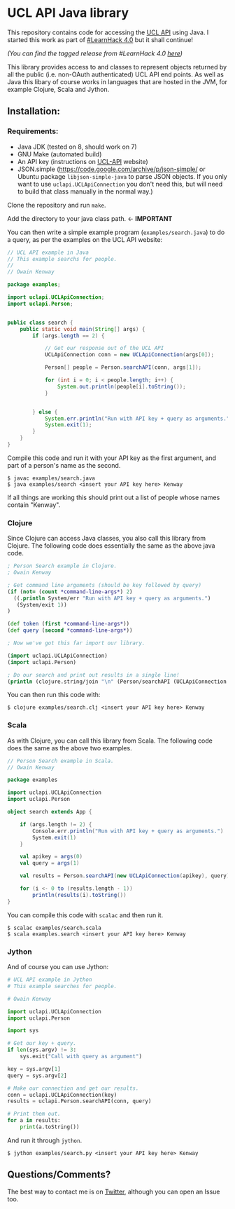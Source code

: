 UCL API Java library
====================

This repository contains code for accessing the [UCL API](https://uclapi.com/) using Java.  I started this work as part of [#LearnHack 4.0](https://sites.google.com/site/ucllearnhack/learnhack) but it shall continue!

*(You can find the tagged release from #LearnHack 4.0 [here](https://github.com/owainkenwayucl/uclapi-java/releases/tag/LearnHack4.0))*

This library provides access to and classes to represent objects returned by all the public (i.e. non-OAuth authenticated) UCL API end points.  As well as Java this libary of course works in languages that are hosted in the JVM, for example Clojure, Scala and Jython.

Installation:
------------

### Requirements:

* Java JDK (tested on 8, should work on 7)
* GNU Make (automated build)
* An API key (instructions on [UCL-API](https://uclapi.com/) website)
* JSON.simple (https://code.google.com/archive/p/json-simple/ or Ubuntu package `libjson-simple-java` to parse JSON objects.  If you only want to use `uclapi.UCLApiConnection` you don't need this, but will need to build that class manually in the normal way.)

Clone the repository and run `make`.

Add the directory to your java class path. <- **IMPORTANT**

You can then write a simple example program (`examples/search.java`) to do a query, as per the examples on the UCL API website:

```java
// UCL API example in Java
// This example searchs for people.
//
// Owain Kenway

package examples;

import uclapi.UCLApiConnection;
import uclapi.Person;


public class search {
    public static void main(String[] args) {
        if (args.length == 2) {

            // Get our response out of the UCL API
            UCLApiConnection conn = new UCLApiConnection(args[0]);

            Person[] people = Person.searchAPI(conn, args[1]);

            for (int i = 0; i < people.length; i++) {
                System.out.println(people[i].toString());
            }


        } else {
            System.err.println("Run with API key + query as arguments.");
            System.exit(1);
        }
    }
}
```

Compile this code and run it with your API key as the first argument, and part of a person's name as the second.

```none
$ javac examples/search.java
$ java examples/search <insert your API key here> Kenway
```

If all things are working this should print out a list of people whose names contain "Kenway".

### Clojure

Since Clojure can access Java classes, you also call this library from Clojure.  The following code does essentially the same as the above java code.

```clojure
; Person Search example in Clojure.
; Owain Kenway

; Get command line arguments (should be key followed by query)
(if (not= (count *command-line-args*) 2)
  ((.println System/err "Run with API key + query as arguments.")
   (System/exit 1))
)

(def token (first *command-line-args*))
(def query (second *command-line-args*))

; Now we've got this far import our library.

(import uclapi.UCLApiConnection)
(import uclapi.Person)

; Do our search and print out results in a single line!
(println (clojure.string/join "\n" (Person/searchAPI (UCLApiConnection. token) query)))
```

You can then run this code with:

```none
$ clojure examples/search.clj <insert your API key here> Kenway
```

### Scala

As with Clojure, you can call this library from Scala.  The following code does the same as the above two examples.

```scala
// Person Search example in Scala.
// Owain Kenway

package examples

import uclapi.UCLApiConnection
import uclapi.Person

object search extends App {

    if (args.length != 2) {
        Console.err.println("Run with API key + query as arguments.")
        System.exit(1)
    }

    val apikey = args(0)
    val query = args(1)

    val results = Person.searchAPI(new UCLApiConnection(apikey), query)

    for (i <- 0 to (results.length - 1))
        println(results(i).toString())
}
```

You can compile this code with `scalac` and then run it.

```none
$ scalac examples/search.scala
$ scala examples.search <insert your API key here> Kenway
```

### Jython

And of course you can use Jython:

```python
# UCL API example in Jython
# This example searches for people.

# Owain Kenway

import uclapi.UCLApiConnection
import uclapi.Person

import sys

# Get our key + query.
if len(sys.argv) != 3:
	sys.exit("Call with query as argument")

key = sys.argv[1]
query = sys.argv[2]

# Make our connection and get our results.
conn = uclapi.UCLApiConnection(key)
results = uclapi.Person.searchAPI(conn, query)

# Print them out.
for a in results:
	print(a.toString())
```

And run it through `jython`.

```none
$ jython examples/search.py <insert your API key here> Kenway
```

Questions/Comments?
-------------------

The best way to contact me is on [Twitter](https://twitter.com/owainkenway), although you can open an Issue too.